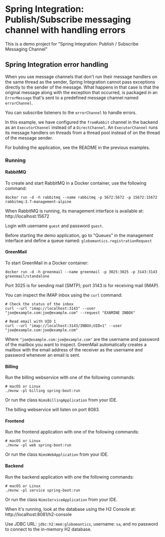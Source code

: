 # Spring Integration: Publish/Subscribe messaging channel with handling errors

This is a demo project for "Spring Integration: Publish / Subscribe Messaging Channel"

## Spring Integration error handling

When you use message channels that don't run their message handlers on the same thread as the sender, Spring Integration cannot pass exceptions directly to the sender of the message. What happens in that case is
that the original message along with the exception that occurred, is packaged in an `ErrorMessage` that's sent to a predefined message channel named `errorChannel`.

You can subscribe listeners to the `errorChannel` to handle errors.

In this example, we have configured the `fromRabbit` channel in the backend as an `ExecutorChannel` instead of a `DirectChannel`. An `ExecutorChannel` runs its message handlers on threads from a thread pool instead
of on the thread of the message sender.

For building the application, see the README in the previous examples.

### Running

#### RabbitMQ

To create and start RabbitMQ in a Docker container, use the following command:

    docker run -d -h rabbitmq --name rabbitmq -p 5672:5672 -p 15672:15672 rabbitmq:3.7-management-alpine

When RabbitMQ is running, its management interface is available at: http://localhost:15672

Login with username `guest` and password `guest`.

Before starting the demo application, go to "Queues" in the management interface and define a queue named: `globomantics.registrationRequest`

#### GreenMail

To start GreenMail in a Docker container:

    docker run -d -h greenmail --name greenmail -p 3025:3025 -p 3143:3143 greenmail/standalone

Port 3025 is for sending mail (SMTP); port 3143 is for receiving mail (IMAP).

You can inspect the IMAP inbox using the `curl` command:

    # Check the status of the inbox
    curl --url "imap://localhost:3143" --user "joe@example.com:joe@example.com" --request "EXAMINE INBOX"

    # Read email with UID 1
    curl --url "imap://localhost:3143/INBOX;UID=1" --user "joe@example.com:joe@example.com"

Where `"joe@example.com:joe@example.com"` are the username and password of the mailbox you want to inspect.
GreenMail automatically creates a mailbox with the email address of the receiver as the username and password whenever an email is sent.

#### Billing

Run the billing webservice with one of the following commands:

    # macOS or Linux
    ./mvnw -pl billing spring-boot:run

Or run the class `NimsBillingApplication` from your IDE.

The billing webservice will listen on port 8083.

#### Frontend

Run the frontend application with one of the following commands:

    # macOS or Linux
    ./mvnw -pl web spring-boot:run

Or run the class `NimsWebApplication` from your IDE.

#### Backend

Run the backend application with one the following commands:

    # macOS or Linux
    ./mvnw -pl service spring-boot:run

Or run the class `NimsServiceApplication` from your IDE.

When it's running, look at the database using the H2 Console at: http://localhost:8081/h2-console

Use JDBC URL: `jdbc:h2:mem:globomantics`, username: `sa`, and no password to connect to the in-memory H2 database.
